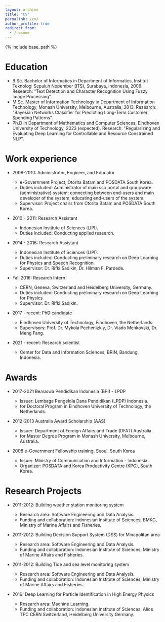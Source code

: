 ```yaml
---
layout: archive
title: "CV"
permalink: /cv/
author_profile: true
redirect_from:
  - /resume
---
```


{% include base_path %}

Education
======
* B.Sc. Bachelor of Informatics in Department of Informatics, Institut Teknologi Sepuluh Nopember (ITS), Surabaya, Indonesia, 2008.
  Research: "Text Detection and Character Recognition Using Fuzzy Image Processing".
* M.Sc. Master of Information Technology in Department of Information Technology, Monash University, Melbourne, Australia, 2013.
  Research: "Bayesian Networks Classifier for Predicting Long-Term Customer Spending Patterns”.
* Ph.D in Department of Mathematics and Computer Sciences, Eindhoven University of Technology, 2023 (expected).
  Research: "Regularizing and Evaluating Deep Learning for Controllable and Resource Constrained NLP".

Work experience
======
* 2008-2010: Administrator, Engineer, and Educator
  * e-Government Project, Otorita Batam and POSDATA South Korea.
  * Duties included: Administrator of main sso portal and groupware (administrative) system; connecting between end-users and main developer of the system; educating end-users of the system.
  * Supervisor: Project chairs from Otorita Batam and POSDATA South Korea.

* 2010 - 2011: Research Assistant
  * Indonesian Institute of Sciences (LIPI).
  * Duties included: Conducting applied research.

* 2014 - 2016: Research Assistant
  * Indonesian Institute of Sciences (LIPI).
  * Duties included: Conducting preliminary research on Deep Learning for Physics and Speech Recognition.
  * Supervisor: Dr. Rifki Sadikin, Dr. Hilman F. Pardede.

* Fall 2016: Research Intern
  * CERN, Geneva, Switzerland and Heidelberg University, Germany.
  * Duties included: Conducting preliminary research on Deep Learning for Physics. 
  * Supervisor: Dr. Rifki Sadikin.

* 2017 - recent: PhD candidate
  * Eindhoven University of Technology, Eindhoven, the Netherlands.
  * Supervisors: Prof. Dr. Mykola Pechenizkiy, Dr. Vlado Menkovski, Dr. Meng Fang.

* 2021 - recent: Research scientist
  * Center for Data and Information Sciences, BRIN, Bandung, Indonesia.


Awards
======
* 2017-2021 Beasiswa Pendidikan Indonesia (BPI) - LPDP
  * Issuer: Lembaga Pengelola Dana Pendidikan (LPDP) Indonesia.
  * for Doctoral Program in Eindhoven University of Technology, the Netherlands.

* 2012-2013 Australia Award Scholarship (AAS)
  * Issuer: Department of Foreign Affairs and Trade (DFAT) Australia.
  * for Master Degree Program in Monash University, Melbourne, Australia.

* 2008 e-Government Fellowship training, Seoul, South Korea
  * Issuer: Ministry of Communication and Information - Indonesia.
  * Organizer: POSDATA and Korea Productivity Centre (KPC), South Korea.
  
Research Projects
======
* 2011-2012: Building weather station monitoring system
  * Research area: Software Engineering and Data Analysis.
  * Funding and collaboration: Indonesian Institute of Sciences, BMKG, Ministry of Marine Affairs and Fisheries.

* 2011-2012: Building Decision Support System (DSS) for Minapolitan area
  * Research area: Software Engineering and Data Analysis.
  * Funding and collaboration: Indonesian Institute of Sciences, Ministry of Marine Affairs and Fisheries.

* 2011-2012: Building Tide and sea level monitoring system
  * Research area: Software Engineering and Data Analysis.
  * Funding and collaboration: Indonesian Institute of Sciences, Ministry of Marine Affairs and Fisheries.

* 2016: Deep Learning for Particle Identification in High Energy Physics
  * Research area: Machine Learning.
  * Funding and collaboration: Indonesian Institute of Sciences, Alice TPC CERN Switzerland, Heidelberg University Germany.


